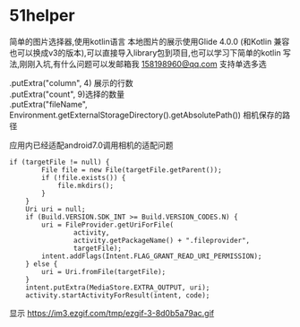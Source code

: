 # 51helper
简单的图片选择器,使用kotlin语言
本地图片的展示使用Glide 4.0.0 (和Kotlin 兼容也可以换成v3的版本),可以直接导入library包到项目,也可以学习下简单的kotlin 写法,刚刚入坑,有什么问题可以发邮箱我 158198960@qq.com
支持单选多选 

  
.putExtra("column", 4) 展示的行数  
.putExtra("count", 9)选择的数量  
.putExtra("fileName", Environment.getExternalStorageDirectory().getAbsolutePath()) 相机保存的路径

应用内已经适配android7.0调用相机的适配问题
		  
	if (targetFile != null) {
            File file = new File(targetFile.getParent());
            if (!file.exists()) {
                file.mkdirs();
            }
        }
        Uri uri = null;
        if (Build.VERSION.SDK_INT >= Build.VERSION_CODES.N) {
            uri = FileProvider.getUriForFile(
                    activity,
                    activity.getPackageName() + ".fileprovider",
                    targetFile);
            intent.addFlags(Intent.FLAG_GRANT_READ_URI_PERMISSION);
        } else {
            uri = Uri.fromFile(targetFile);
        }
        intent.putExtra(MediaStore.EXTRA_OUTPUT, uri);
        activity.startActivityForResult(intent, code);
  
显示 https://im3.ezgif.com/tmp/ezgif-3-8d0b5a79ac.gif
  


